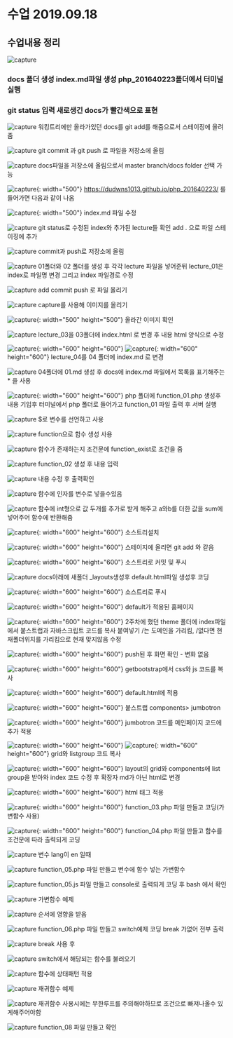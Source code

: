 # 수업 2019.09.18
## 수업내용 정리

![capture](./images/1.PNG)
### docs 폴더 생성 index.md파일 생성 php_201640223폴더에서 터미널 실행
### git status 입력 새로생긴 docs가 빨간색으로 표현

![capture](./images/2.PNG)
워킹트리에만 올라가있던 docs를 git add를 해줌으로서 스테이징에 올려줌

![capture](./images/3.PNG)
git commit 과 git push 로 파일을 저장소에 올림

![capture](./images/4.PNG)
docs파일을 저장소에 올림으로서 master branch/docs folder 선택 가능

![capture](./images/5.PNG){: width="500"}
https://dudwns1013.github.io/php_201640223/ 를 들어가면 다음과 같이 나옴

![capture](./images/6.PNG){: width="500"}
index.md 파일 수정

![capture](./images/7.PNG)
git status로 수정된 index와 추가된 lecture들 확인
add . 으로 파일 스테이징에 추가 

![capture](./images/8.PNG)
commit과 push로 저장소에 올림

![capture](./images/9.PNG)
01폴더와 02 폴더를 생성 후 각각 lecture 파일을 넣어준뒤 lecture_01은 index로 파일명 변경
그리고 index 파일경로 수정

![capture](./images/10.PNG)
add commit push 로 파일 올리기

![capture](./images/11.PNG)
capture를 사용해 이미지를 올리기

![capture](./images/12.PNG){: width="500" height="500"}
올라간 이미지 확인

![capture](./images/13.PNG)
lecture_03을 03폴더에 index.html 로 변경 후 내용 html 양식으로 수정

![capture](./images/14.PNG){: width="600" height="600"}
![capture](./images/15.PNG){: width="600" height="600"}
lecture_04를 04 폴더에 index.md 로 변경

![capture](./images/16.PNG)
04폴더에 01.md 생성 후 docs에 index.md 파일에서 목록을 표기해주는 * 을 사용

![capture](./images/17.PNG){: width="600" height="600"}
php 폴더에 function_01.php 생성후 내용 기입후 터미널에서 php 폴더로 들어가고
function_01 파일 출력 후 서버 실행

![capture](./images/18.PNG)
$로 변수를 선언하고 사용

![capture](./images/19.PNG)
function으로 함수 생성 사용

![capture](./images/20.PNG)
함수가 존재하는지 조건문에 function_exist로 조건을 줌

![capture](./images/21.PNG)
function_02 생성 후 내용 입력

![capture](./images/22.PNG)
내용 수정 후 출력확인

![capture](./images/23.PNG)
함수에 인자를 변수로 넣을수있음

![capture](./images/29.PNG)
함수에 int형으로 값 두개를 추가로 받게 해주고 a와b를 더한 값을 sum에 넣어주어 함수에 반환해줌

![capture](./images/30.PNG){: width="600" height="600"}
소스트리설치

![capture](./images/31.PNG){: width="600" height="600"}
스테이지에 올리면 git add 와 같음

![capture](./images/32.PNG){: width="600" height="600"}
소스트리로 커밋 및 푸시

![capture](./images/33.PNG)
docs아래에 새폴더 _layouts생성후 default.html파일 생성후 코딩

![capture](./images/34.PNG){: width="600" height="600"}
소스트리로 푸시

![capture](./images/35.PNG){: width="600" height="600"}
default가 적용된 홈페이지

![capture](./images/36.PNG){: width="600" height="600"}
2주차에 했던 theme 폴더에 index파일에서 붙스트랩과 자바스크립트 코드를 복사 붙여넣기
/는 도메인을 가리킴, /없다면 현재폴더위치를 가리킴으로 현재 맞지않음 수정

![capture](./images/37.PNG){: width="600" height="600"}
push된 후 화면 확인 - 변화 없음

![capture](./images/38.PNG){: width="600" height="600"}
getbootstrap에서 css와 js 코드를 복사

![capture](./images/39.PNG){: width="600" height="600"}
default.html에 적용

![capture](./images/40.PNG){: width="600" height="600"}
붙스트랩 components> jumbotron

![capture](./images/41.PNG){: width="600" height="600"}
jumbotron 코드를 메인페이지 코드에 추가 적용

![capture](./images/42.PNG){: width="600" height="600"}
![capture](./images/43.PNG){: width="600" height="600"}
grid와 listgroup 코드 복사

![capture](./images/44.PNG){: width="600" height="600"}
layout의 grid와 components에 list group을 받아와 index 코드 수정 후 확장자 md가 아닌 html로 변경

![capture](./images/45.PNG){: width="600" height="600"}
html 태그 적용

![capture](./images/46.PNG){: width="600" height="600"}
function_03.php 파일 만들고 코딩(가변함수 사용)

![capture](./images/47.PNG){: width="600" height="600"}
function_04.php 파일 만들고 함수를 조건문에 따라 출력되게 코딩

![capture](./images/48.PNG)
변수 lang이 en 일때

![capture](./images/49.PNG)
function_05.php 파일 만들고 변수에 함수 넣는 가변함수

![capture](./images/50.PNG)
function_05.js 파일 만들고 console로 출력되게 코딩 후 bash 에서 확인

![capture](./images/51.PNG)
가변함수 예제

![capture](./images/52.PNG)
순서에 영향을 받음

![capture](./images/53.PNG)
function_06.php 파일 만들고 switch예제 코딩 break 가없어 전부 출력

![capture](./images/54.PNG)
break 사용 후

![capture](./images/55.PNG)
switch에서 해당되는 함수를 불러오기

![capture](./images/56.PNG)
함수에 상태패턴 적용

![capture](./images/57.PNG)
재귀함수 예제

![capture](./images/58.PNG)
재귀함수 사용시에는 무한루프를 주의해야하므로 조건으로 빠져나올수 있게해주어야함

![capture](./images/59.PNG)
function_08 파일 만들고 확인
